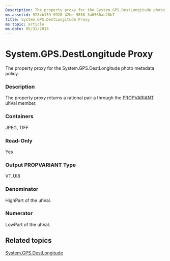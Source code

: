 ```yaml
---
Description: The property proxy for the System.GPS.DestLongitude photo metadata policy.
ms.assetid: 528cb159-9920-42be-9858-3a6560ac28b7
title: System.GPS.DestLongitude Proxy
ms.topic: article
ms.date: 05/31/2018
---
```


# System.GPS.DestLongitude Proxy

The property proxy for the System.GPS.DestLongitude photo metadata policy.

### Description

The property proxy returns a rational pair a through the [PROPVARIANT](https://msdn.microsoft.com/library/Aa380072(VS.85).aspx) uhVal member.

### Containers

JPEG, TIFF

### Read-Only

Yes

### Output PROPVARIANT Type

VT\_UI8

### Denominator

HighPart of the uhVal.

### Numerator

LowPart of the uhVal.

## Related topics

<dl> <dt>

[System.GPS.DestLongitude](https://msdn.microsoft.com/library/bb787508(VS.85).aspx)
</dt> </dl>

 

 



